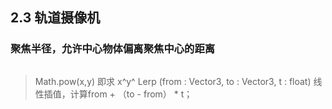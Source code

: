 ## 2.3 轨道摄像机
### 聚焦半径，允许中心物体偏离聚焦中心的距离
```float focusRadius = 1f;

```



> Math.pow(x,y) 即求 x^y^ 
> Lerp (from : Vector3, to : Vector3, t : float)  线性插值，计算from + （to - from） * t；